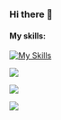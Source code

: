 ### Hi there 👋

#### My skills:
[![My Skills](https://skillicons.dev/icons?i=linux,git,neovim,vim,java,cs,html,js,md,css,arduino,idea,discord,rust)](https://skillicons.dev)

![ ](https://komarev.com/ghpvc/?username=TudbuT&style=flat-square&color=blueviolet)

![ ](https://github-readme-stats.vercel.app/api?username=TudbuT&show_icons=true&theme=dracula)

![ ](https://github-readme-stats.vercel.app/api/top-langs/?username=TudbuT&theme=dracula&show_icons=true)
